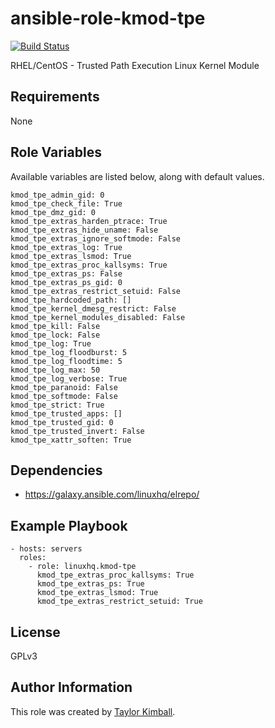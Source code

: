 # ansible-role-kmod-tpe

[![Build Status](https://travis-ci.org/linuxhq/ansible-role-kmod-tpe.svg?branch=master)](https://travis-ci.org/linuxhq/ansible-role-kmod-tpe)

RHEL/CentOS - Trusted Path Execution Linux Kernel Module

## Requirements

None

## Role Variables

Available variables are listed below, along with default values.

    kmod_tpe_admin_gid: 0
    kmod_tpe_check_file: True
    kmod_tpe_dmz_gid: 0
    kmod_tpe_extras_harden_ptrace: True
    kmod_tpe_extras_hide_uname: False
    kmod_tpe_extras_ignore_softmode: False
    kmod_tpe_extras_log: True
    kmod_tpe_extras_lsmod: True
    kmod_tpe_extras_proc_kallsyms: True
    kmod_tpe_extras_ps: False
    kmod_tpe_extras_ps_gid: 0
    kmod_tpe_extras_restrict_setuid: False
    kmod_tpe_hardcoded_path: []
    kmod_tpe_kernel_dmesg_restrict: False
    kmod_tpe_kernel_modules_disabled: False
    kmod_tpe_kill: False
    kmod_tpe_lock: False
    kmod_tpe_log: True
    kmod_tpe_log_floodburst: 5
    kmod_tpe_log_floodtime: 5
    kmod_tpe_log_max: 50
    kmod_tpe_log_verbose: True
    kmod_tpe_paranoid: False
    kmod_tpe_softmode: False
    kmod_tpe_strict: True
    kmod_tpe_trusted_apps: []
    kmod_tpe_trusted_gid: 0
    kmod_tpe_trusted_invert: False
    kmod_tpe_xattr_soften: True

## Dependencies

 * https://galaxy.ansible.com/linuxhq/elrepo/

## Example Playbook

    - hosts: servers
      roles:
        - role: linuxhq.kmod-tpe
          kmod_tpe_extras_proc_kallsyms: True
          kmod_tpe_extras_ps: True
          kmod_tpe_extras_lsmod: True
          kmod_tpe_extras_restrict_setuid: True
          
## License

GPLv3

## Author Information

This role was created by [Taylor Kimball](http://www.linuxhq.org).
